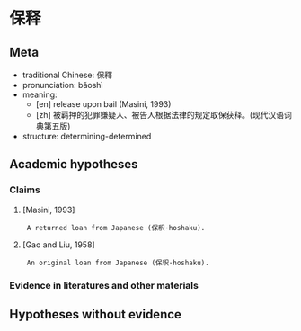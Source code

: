 # 保释
## Meta
* traditional Chinese: 保釋
* pronunciation: bǎoshì
* meaning: 
   - [en] release upon bail (Masini, 1993)
   - [zh] 被羁押的犯罪嫌疑人、被告人根据法律的规定取保获释。(现代汉语词典第五版)
* structure: determining-determined

## Academic hypotheses
### Claims
1. [Masini, 1993]

        A returned loan from Japanese (保釈·hoshaku). 

2. [Gao and Liu, 1958]

        An original loan from Japanese (保釈·hoshaku).

### Evidence in literatures and other materials

## Hypotheses without evidence
